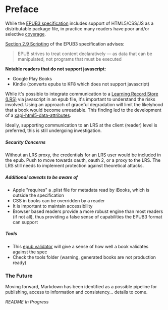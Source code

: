 Preface
=======

While the [EPUB3 specification](http://www.idpf.org/epub/30/spec/epub30-overview.html) includes support of HTML5/CSS/JS as a distributable package file, in practice many readers have poor and/or selective [coverage](http://epubtest.org/results/).

[Section 2.9 Scripting](http://www.idpf.org/epub/30/spec/epub30-overview.html#sec-scripting) of the EPUB3 specification advises:

> EPUB strives to treat content declaratively — as data that can be manipulated, not programs that must be executed

**Notable readers that do not support javascript:**

- Google Play Books
- Kindle (converts epubs to KF8 which does not support javascript)

While it's possible to integrate communication to a [Learning Record Store (LRS)](https://lrs.adlnet.gov/xAPI/) via javascript in an epub file, it's important to understand the risks involved. Using an approach of graceful degradation will limit the likelyhood that a book would become unreadable. This finding led to the development of a [xapi-html5-data-attributes](http://github.com/adlnet/xapi-html5-data-attributes).

Ideally, supporting communication to an LRS at the client (reader) level is preferred, this is still undergoing investigation.


##### Security Concerns

Without an LRS proxy, the credentials for an LRS user would be included in the epub. Push to move towards oauth, oauth 2, or a proxy to the LRS.  The LRS still needs to implement protection against theoretical attacks.


##### Additional caveats to be aware of

- Apple "requires" a .plist file for metadata read by iBooks, which is outside the specification
- CSS in books can be overridden by a reader
- It is important to maintain accessibility
- Browser based readers provide a more robust engine than most readers (if not all), thus providing a false sense of capabilities the EPUB3 format can support


##### Tools

- This [epub validator](http://validator.idpf.org/) will give a sense of how well a book validates against the spec
- Check the tools folder (warning, generated books are not production ready)

### The Future

Moving forward, Markdown has been identified as a possible pipeline for publishing, access to information and consistency... details to come.

*README In Progress*
